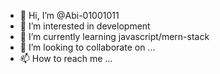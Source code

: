 - 👋 Hi, I’m @Abi-01001011
- 👀 I’m interested in development 
- 🌱 I’m currently learning javascript/mern-stack
- 💞️ I’m looking to collaborate on ...
- 📫 How to reach me ...

<!---
Abi-01001011/Abi-01001011 is a ✨ special ✨ repository because its `README.md` (this file) appears on your GitHub profile.
You can click the Preview link to take a look at your changes.
--->
